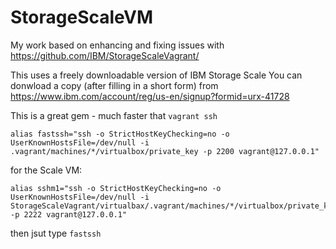 # StorageScaleVM
My work based on enhancing and fixing issues with https://github.com/IBM/StorageScaleVagrant/

This uses a freely downloadable version of IBM Storage Scale
You can donwload a copy (after filling in a short form) from https://www.ibm.com/account/reg/us-en/signup?formid=urx-41728


This is a great gem - much faster that `vagrant ssh`
```
alias fastssh="ssh -o StrictHostKeyChecking=no -o UserKnownHostsFile=/dev/null -i .vagrant/machines/*/virtualbox/private_key -p 2200 vagrant@127.0.0.1"
```
for the Scale VM:
```
alias sshm1="ssh -o StrictHostKeyChecking=no -o UserKnownHostsFile=/dev/null -i StorageScaleVagrant/virtualbax/.vagrant/machines/*/virtualbox/private_key -p 2222 vagrant@127.0.0.1"

```

then jsut type `fastssh`

